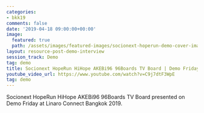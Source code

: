 ```yaml
---
categories:
- bkk19
comments: false
date: '2019-04-18 09:00:00+00:00'
image:
  featured: true
  path: /assets/images/featured-images/socionext-hoperun-demo-cover-image.png
layout: resource-post-demo-interview
session_track: Demo
tag: demo
title: Socionext HopeRun HiHope AKEBi96 96Boards TV Board | Demo Friday BKK19
youtube_video_url: https://www.youtube.com/watch?v=C9j7dtF3WpE
tag: demo
---
```

Socionext HopeRun HiHope AKEBi96 96Boards TV Board presented on Demo Friday at Linaro Connect Bangkok 2019.
